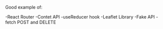 Good example of:

-React Router
-Contet API
-useReducer hook
-Leaflet Library
-Fake API
-fetch POST and DELETE
